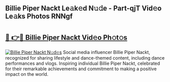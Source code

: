 ## Billie Piper Nackt Le𝚊k𝚎d N𝚞𝚍e - Part-qjT Vid𝚎o Le𝚊ks Photos RNNgf

# <h2><a href="http://fb93kw.evod.top/?m=Billie+Piper+Nackt">🔗 👉🔴 Billie Piper Nackt Vid𝚎o Ph𝚘t𝚘s</a></h2>

[![Billie Piper Nackt N𝚞d𝚎s](https://i.imgur.com/8V9OHl7.gif)](http://fb93kw.evod.top/?m=Billie+Piper+Nackt)
Social media influencer Billie Piper Nackt, recognized for sharing lifestyle and dance-themed content, including dance performances and vlogs. Inspiring individual Billie Piper Nackt, celebrated for their remarkable achievements and commitment to making a positive impact on the world. 
